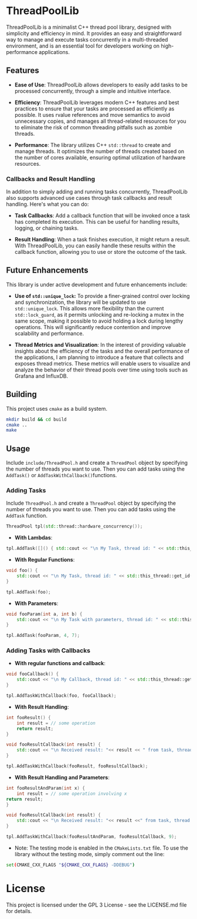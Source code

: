 # ThreadPoolLib

ThreadPoolLib is a minimalist C++ thread pool library, designed with simplicity and efficiency in mind. It provides an easy and straightforward way to manage and execute tasks concurrently in a multi-threaded environment, and is an essential tool for developers working on high-performance applications.

## Features

* **Ease of Use**: ThreadPoolLib allows developers to easily add tasks to be processed concurrently, through a simple and intuitive interface.

* **Efficiency**: ThreadPoolLib leverages modern C++ features and best practices to ensure that your tasks are processed as efficiently as possible. It uses rvalue references and move semantics to avoid unnecessary copies, and manages all thread-related resources for you to eliminate the risk of common threading pitfalls such as zombie threads.

* **Performance**: The library utilizes C++ `std::thread` to create and manage threads. It optimizes the number of threads created based on the number of cores available, ensuring optimal utilization of hardware resources.

### Callbacks and Result Handling

In addition to simply adding and running tasks concurrently, ThreadPoolLib also supports advanced use cases through task callbacks and result handling. Here's what you can do:

- **Task Callbacks**: Add a callback function that will be invoked once a task has completed its execution. This can be useful for handling results, logging, or chaining tasks.

- **Result Handling**: When a task finishes execution, it might return a result. With ThreadPoolLib, you can easily handle these results within the callback function, allowing you to use or store the outcome of the task.


## Future Enhancements

This library is under active development and future enhancements include:

* **Use of `std::unique_lock`:** To provide a finer-grained control over locking and synchronization, the library will be updated to use `std::unique_lock`. This allows more flexibility than the current `std::lock_guard`, as it permits unlocking and re-locking a mutex in the same scope, making it possible to avoid holding a lock during lengthy operations. This will significantly reduce contention and improve scalability and performance.

* **Thread Metrics and Visualization**: In the interest of providing valuable insights about the efficiency of the tasks and the overall performance of the applications, I am planning to introduce a feature that collects and exposes thread metrics. These metrics will enable users to visualize and analyze the behavior of their thread pools over time using tools such as Grafana and InfluxDB.

## Building

This project uses `cmake` as a build system.

```bash
mkdir build && cd build
cmake ..
make
```

## Usage

Include `include/ThreadPool.h` and create a `ThreadPool` object by specifying the number of threads you want to use. Then you can add tasks using the `AddTask()` or `AddTaskWithCallback()`functions.


### Adding Tasks

Include `ThreadPool.h` and create a `ThreadPool` object by specifying the number of threads you want to use. Then you can add tasks using the `AddTask` function.

```cpp
ThreadPool tpl(std::thread::hardware_concurrency());
```
- **With Lambdas**:

```cpp
tpl.AddTask([]() { std::cout << "\n My Task, thread id: " << std::this_thread::get_id() << " \n"; });
```

- **With Regular Functions**:

```cpp
void foo() {
    std::cout << "\n My Task, thread id: " << std::this_thread::get_id() << " \n";
}

tpl.AddTask(foo);
```

- **With Parameters**:

```cpp
void fooParam(int a, int b) {
    std::cout << "\n My Task with parameters, thread id: " << std::this_thread::get_id() << " \n";
}

tpl.AddTask(fooParam, 4, 7);
```

### Adding Tasks with Callbacks

- **With regular functions and callback**:

```cpp
void fooCallback() {
    std::cout << "\n My Callback, thread id: " << std::this_thread::get_id() << " \n";
}

tpl.AddTaskWithCallback(foo, fooCallback);
```

- **With Result Handling**:

```cpp
int fooResult() {
    int result = // some operation
    return result;
}

void fooResultCallback(int result) {
    std::cout << "\n Received result: "<< result << " from task, thread id: " << std::this_thread::get_id() <<" \n";
}

tpl.AddTaskWithCallback(fooResult, fooResultCallback);
```

- **With Result Handling and Parameters**:

```cpp
int fooResultAndParam(int x) {
    int result = // some operation involving x
return result;
}

void fooResultCallback(int result) {
    std::cout << "\n Received result: "<< result <<" from task, thread id: " << std::this_thread::get_id() << " \n";
}

tpl.AddTaskWithCallback(fooResultAndParam, fooResultCallback, 9);
```


* Note: The testing mode is enabled in the `CMakeLists.txt` file. To use the library without the testing mode, simply comment out the line: 
```bash
set(CMAKE_CXX_FLAGS "${CMAKE_CXX_FLAGS} -DDEBUG")
```


# License

This project is licensed under the GPL 3 License - see the LICENSE.md file for details.